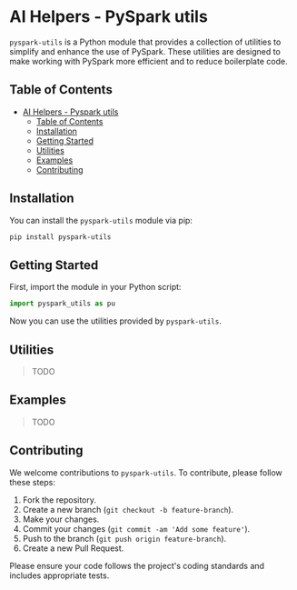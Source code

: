 # AI Helpers - PySpark utils

`pyspark-utils` is a Python module that provides a collection of utilities to simplify and enhance the use of PySpark. These utilities are designed to make working with PySpark more efficient and to reduce boilerplate code.

## Table of Contents

- [AI Helpers - Pyspark utils](#ai-helpers---pyspark-utils)
  - [Table of Contents](#table-of-contents)
  - [Installation](#installation)
  - [Getting Started](#getting-started)
  - [Utilities](#utilities)
  - [Examples](#examples)
  - [Contributing](#contributing)

## Installation

You can install the `pyspark-utils` module via pip:

```bash
pip install pyspark-utils
```

## Getting Started

First, import the module in your Python script:

```python
import pyspark_utils as pu
```

Now you can use the utilities provided by `pyspark-utils`.

## Utilities
> TODO 

## Examples
> TODO

## Contributing

We welcome contributions to `pyspark-utils`. To contribute, please follow these steps:

1. Fork the repository.
2. Create a new branch (`git checkout -b feature-branch`).
3. Make your changes.
4. Commit your changes (`git commit -am 'Add some feature'`).
5. Push to the branch (`git push origin feature-branch`).
6. Create a new Pull Request.

Please ensure your code follows the project's coding standards and includes appropriate tests.
